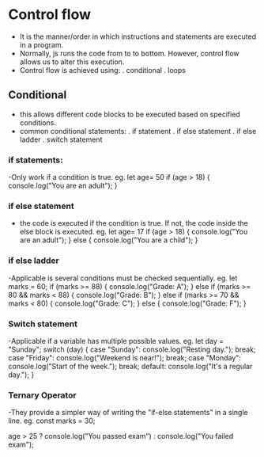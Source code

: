 # Control flow
- It is the manner/order in which instructions and statements are executed in a program.
- Normally, js runs the code from to to bottom. However, control flow allows us to alter this execution.
- Control flow is achieved using: 
. conditional
. loops

## Conditional
- this allows different code blocks to be executed based on specified conditions.
- common conditional statements:
. if statement
. if else statement
. if else ladder
. switch statement

### if statements:
-Only work if a condition is true.
eg. 
let age= 50
if (age > 18) {
  console.log("You are an adult");
}
### if else statement
- the code is executed if the condition is true. If not, the code inside the else block is executed.
eg.
let age= 17
if (age > 18) {
  console.log("You are an adult");
} else {
  console.log("You are a child");
}
### if else ladder
-Applicable is several conditions must be checked sequentially.
eg. 
let marks = 60;
if (marks >= 88) {
  console.log("Grade: A");
} else if (marks >= 80 && marks < 88) {
  console.log("Grade: B");
} else if (marks >= 70 && marks < 80) {
  console.log("Grade: C");
} else {
  console.log("Grade: F");
}
### Switch statement
-Applicable if a variable has multiple possible values. 
eg. 
let day = "Sunday";
switch (day) {
  case "Sunday":
    console.log("Resting day.");
    break;
  case "Friday":
    console.log("Weekend is near!");
    break;
  case "Monday":
    console.log("Start of the week.");
    break;
  default:
    console.log("It's a regular day.");
}
### Ternary Operator
-They provide a simpler way of writing the "if-else statements" in a single line.
eg.
const marks = 30;

age > 25 ? console.log("You passed exam") : console.log("You failed exam");

